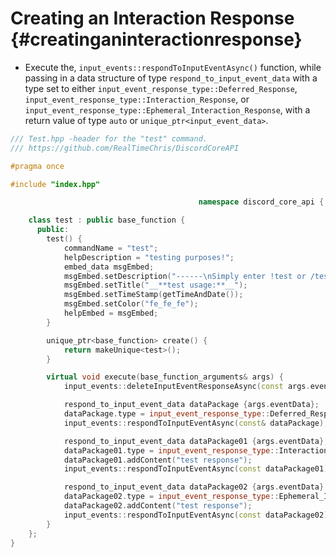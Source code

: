 Creating an Interaction Response {#creatinganinteractionresponse}
============
- Execute the, `input_events::respondToInputEventAsync()` function, while passing in a data structure of type `respond_to_input_event_data` with a type set to either `input_event_response_type::Deferred_Response`, `input_event_response_type::Interaction_Response`, or `input_event_response_type::Ephemeral_Interaction_Response`, with a return value of type `auto` or `unique_ptr<input_event_data>`.
```cpp
/// Test.hpp -header for the "test" command.
/// https://github.com/RealTimeChris/DiscordCoreAPI

#pragma once

#include "index.hpp"

										  namespace discord_core_api {

	class test : public base_function {
	  public:
		test() {
			commandName = "test";
			helpDescription = "testing purposes!";
			embed_data msgEmbed;
			msgEmbed.setDescription("------\nSimply enter !test or /test!\n------");
			msgEmbed.setTitle("__**test usage:**__");
			msgEmbed.setTimeStamp(getTimeAndDate());
			msgEmbed.setColor("fe_fe_fe");
			helpEmbed = msgEmbed;
		}

		unique_ptr<base_function> create() {
			return makeUnique<test>();
		}

		virtual void execute(base_function_arguments& args) {
			input_events::deleteInputEventResponseAsync(const args.eventData).get();

			respond_to_input_event_data dataPackage {args.eventData};
			dataPackage.type = input_event_response_type::Deferred_Response;
			input_events::respondToInputEventAsync(const& dataPackage);

			respond_to_input_event_data dataPackage01 {args.eventData};
			dataPackage01.type = input_event_response_type::Interaction_Response;
			dataPackage01.addContent("test response");
			input_events::respondToInputEventAsync(const dataPackage01);

			respond_to_input_event_data dataPackage02 {args.eventData};
			dataPackage02.type = input_event_response_type::Ephemeral_Interaction_Response;
			dataPackage02.addContent("test response");
			input_events::respondToInputEventAsync(const dataPackage02);
		}
	};
}
```

